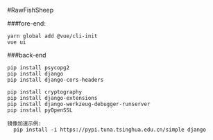 #RawFishSheep

###fore-end:
~~~shell
yarn global add @vue/cli-init
vue ui
~~~
###back-end
~~~shell
pip install psycopg2
pip install django
pip install django-cors-headers

pip install cryptography
pip install django-extensions
pip install django-werkzeug-debugger-runserver
pip install pyOpenSSL

镜像加速示例:
  pip install -i https://pypi.tuna.tsinghua.edu.cn/simple django

~~~


